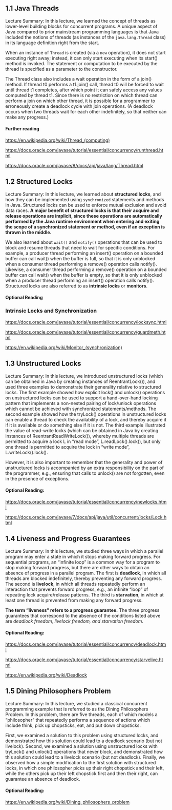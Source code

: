 ## 1.1 Java Threads

Lecture Summary: In this lecture, we learned the concept of threads as lower-level building blocks for concurrent programs. A unique aspect of Java compared to prior mainstream programming languages is that Java included the notions of threads (as instances of the ```java.lang.Thread``` class) in its language definition right from the start.

When an instance of ```Thread``` is created (via a ```new``` operation), it does not start executing right away; instead, it can only start executing when its start() method is invoked. The statement or computation to be executed by the thread is specified as a parameter to the constructor.

The Thread class also includes a wait operation in the form of a join() method. If thread t0 performs a t1.join() call, thread t0 will be forced to wait until thread t1 completes, after which point it can safely access any values computed by thread t1. Since there is no restriction on which thread can perform a join on which other thread, it is possible for a programmer to erroneously create a deadlock cycle with join operations. (A deadlock occurs when two threads wait for each other indefinitely, so that neither can make any progress.)

#### Further reading

https://en.wikipedia.org/wiki/Thread_(computing)  

https://docs.oracle.com/javase/tutorial/essential/concurrency/runthread.html  

https://docs.oracle.com/javase/8/docs/api/java/lang/Thread.html  

## 1.2 Structured Locks

Lecture Summary: In this lecture, we learned about __structured locks__, and how they can be implemented using ```synchronized``` statements and methods in Java. Structured locks can be used to enforce mutual exclusion and avoid data races. __A major benefit of structured locks is that their acquire and release operations are implicit, since these operations are automatically performed by the Java runtime environment when entering and exiting the scope of a synchronized statement or method, even if an exception is thrown in the middle.__

We also learned about ```wait()``` and ```notify()``` operations that can be used to block and resume threads that need to wait for specific conditions. For example, a producer thread performing an insert() operation on a bounded buffer can call wait() when the buffer is full, so that it is only unblocked when a consumer thread performing a remove() operation calls notify(). Likewise, a consumer thread performing a remove() operation on a bounded buffer can call wait() when the buffer is empty, so that it is only unblocked when a producer thread performing an insert() operation calls notify(). Structured locks are also referred to as __intrinsic locks__ or __monitors__.

#### Optional Reading

### Intrinsic Locks and Synchronization

https://docs.oracle.com/javase/tutorial/essential/concurrency/locksync.html

https://docs.oracle.com/javase/tutorial/essential/concurrency/guardmeth.html

https://en.wikipedia.org/wiki/Monitor_(synchronization)

## 1.3 Unstructured Locks
Lecture Summary: In this lecture, we introduced unstructured locks (which can be obtained in Java by creating instances of ReentrantLock()), and used three examples to demonstrate their generality relative to structured locks. The first example showed how explicit lock() and unlock() operations on unstructured locks can be used to support a hand-over-hand locking pattern that implements a non-nested pairing of lock/unlock operations which cannot be achieved with synchronized statements/methods. The second example showed how the tryLock() operations in unstructured locks can enable a thread to check the availability of a lock, and thereby acquire it if it is available or do something else if it is not. The third example illustrated the value of read-write locks (which can be obtained in Java by creating instances of ReentrantReadWriteLock()), whereby multiple threads are permitted to acquire a lock L in “read mode”, L.readLock().lock(), but only one thread is permitted to acquire the lock in “write mode”, L.writeLock().lock().

However, it is also important to remember that the generality and power of unstructured locks is accompanied by an extra responsibility on the part of the programmer, e.g., ensuring that calls to unlock() are not forgotten, even in the presence of exceptions.

#### Optional Reading:

https://docs.oracle.com/javase/tutorial/essential/concurrency/newlocks.html

https://docs.oracle.com/javase/7/docs/api/java/util/concurrent/locks/Lock.html

## 1.4 Liveness and Progress Guarantees

Lecture Summary: In this lecture, we studied three ways in which a parallel program may enter a state in which it stops making forward progress. For sequential programs, an “infinite loop” is a common way for a program to stop making forward progress, but there are other ways to obtain an absence of progress in a parallel program. The first is __deadlock__, in which all threads are blocked indefinitely, thereby preventing any forward progress. The second is __livelock__, in which all threads repeatedly perform an interaction that prevents forward progress, e.g., an infinite “loop” of repeating lock acquire/release patterns. The third is __starvation__, in which at least one thread is prevented from making any forward progress.

__The term “liveness” refers to a progress guarantee.__ The three progress guarantees that correspond to the absence of the conditions listed above are _deadlock freedom, livelock freedom, and starvation freedom_.

#### Optional Reading:

https://docs.oracle.com/javase/tutorial/essential/concurrency/deadlock.html

https://docs.oracle.com/javase/tutorial/essential/concurrency/starvelive.html

https://en.wikipedia.org/wiki/Deadlock  

## 1.5 Dining Philosophers Problem

Lecture Summary: In this lecture, we studied a classical concurrent programming example that is referred to as the Dining Philosophers Problem. In this problem, there are five threads, each of which models a “philosopher” that repeatedly performs a sequence of actions which include think, pick up chopsticks, eat, and put down chopsticks.

First, we examined a solution to this problem using structured locks, and demonstrated how this solution could lead to a deadlock scenario (but not livelock). Second, we examined a solution using unstructured locks with tryLock() and unlock() operations that never block, and demonstrated how this solution could lead to a livelock scenario (but not deadlock). Finally, we observed how a simple modification to the first solution with structured locks, in which one philosopher picks up their right chopstick and their left, while the others pick up their left chopstick first and then their right, can guarantee an absence of deadlock.

#### Optional Reading:

https://en.wikipedia.org/wiki/Dining_philosophers_problem

